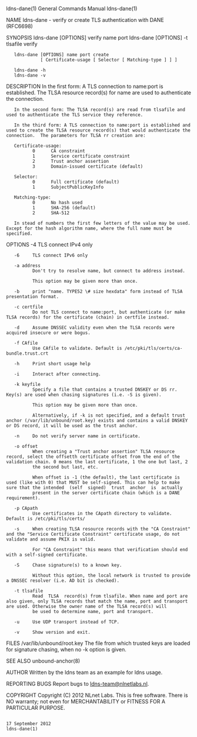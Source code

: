 ldns-dane(1)                                                                               General Commands Manual                                                                               ldns-dane(1)



NAME
       ldns-dane - verify or create TLS authentication with DANE (RFC6698)

SYNOPSIS
       ldns-dane [OPTIONS] verify name port
       ldns-dane [OPTIONS] -t tlsafile verify

       ldns-dane [OPTIONS] name port create
                 [ Certificate-usage [ Selector [ Matching-type ] ] ]

       ldns-dane -h
       ldns-dane -v


DESCRIPTION
       In the first form: A TLS connection to name:port is established.  The TLSA resource record(s) for name are used to authenticate the connection.

       In the second form: The TLSA record(s) are read from tlsafile and used to authenticate the TLS service they reference.

       In the third form: A TLS connection to name:port is established and used to create the TLSA resource record(s) that would authenticate the connection.  The parameters for TLSA rr creation are:

       Certificate-usage:
              0      CA constraint
              1      Service certificate constraint
              2      Trust anchor assertion
              3      Domain-issued certificate (default)

       Selector:
              0      Full certificate (default)
              1      SubjectPublicKeyInfo

       Matching-type:
              0      No hash used
              1      SHA-256 (default)
              2      SHA-512

       In stead of numbers the first few letters of the value may be used.  Except for the hash algorithm name, where the full name must be specified.


OPTIONS
       -4     TLS connect IPv4 only

       -6     TLS connect IPv6 only

       -a address
              Don't try to resolve name, but connect to address instead.

              This option may be given more than once.

       -b     print "name. TYPE52 \# size hexdata" form instead of TLSA presentation format.

       -c certfile
              Do not TLS connect to name:port, but authenticate (or make TLSA records) for the certificate (chain) in certfile instead.

       -d     Assume DNSSEC validity even when the TLSA records were acquired insecure or were bogus.

       -f CAfile
              Use CAfile to validate. Default is /etc/pki/tls/certs/ca-bundle.trust.crt

       -h     Print short usage help

       -i     Interact after connecting.

       -k keyfile
              Specify a file that contains a trusted DNSKEY or DS rr.  Key(s) are used when chasing signatures (i.e. -S is given).

              This option may be given more than once.

              Alternatively, if -k is not specified, and a default trust anchor (/var/lib/unbound/root.key) exists and contains a valid DNSKEY or DS record, it will be used as the trust anchor.

       -n     Do not verify server name in certificate.

       -o offset
              When creating a "Trust anchor assertion" TLSA resource record, select the offsetth certificate offset from the end of the validation chain. 0 means the last certificate, 1 the one but last, 2
              the second but last, etc.

              When offset is -1 (the default), the last certificate is used (like with 0) that MUST be self-signed. This can help to make sure that the intended  (self  signed)  trust  anchor  is  actually
              present in the server certificate chain (which is a DANE requirement).

       -p CApath
              Use certificates in the CApath directory to validate. Default is /etc/pki/tls/certs/

       -s     When creating TLSA resource records with the "CA Constraint" and the "Service Certificate Constraint" certificate usage, do not validate and assume PKIX is valid.

              For "CA Constraint" this means that verification should end with a self-signed certificate.

       -S     Chase signature(s) to a known key.

              Without this option, the local network is trusted to provide a DNSSEC resolver (i.e. AD bit is checked).

       -t tlsafile
              Read  TLSA  record(s) from tlsafile. When name and port are also given, only TLSA records that match the name, port and transport are used. Otherwise the owner name of the TLSA record(s) will
              be used to determine name, port and transport.

       -u     Use UDP transport instead of TCP.

       -v     Show version and exit.


FILES
       /var/lib/unbound/root.key
              The file from which trusted keys are loaded for signature chasing, when no -k option is given.


SEE ALSO
       unbound-anchor(8)


AUTHOR
       Written by the ldns team as an example for ldns usage.


REPORTING BUGS
       Report bugs to ldns-team@nlnetlabs.nl.


COPYRIGHT
       Copyright (C) 2012 NLnet Labs. This is free software. There is NO warranty; not even for MERCHANTABILITY or FITNESS FOR A PARTICULAR PURPOSE.




                                                                                              17 September 2012                                                                                  ldns-dane(1)
